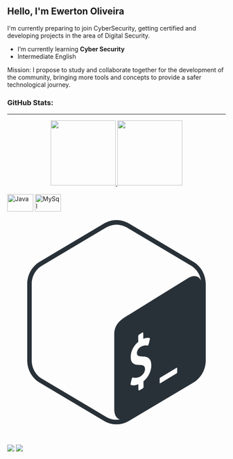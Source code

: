 ## Hello, I'm Ewerton Oliveira

I'm currently preparing to join CyberSecurity, getting certified and developing projects in the area of Digital Security.

- I’m currently learning **Cyber Security**
- Intermediate English

Mission: I propose to study and collaborate together for the development of the community, bringing more tools and concepts to provide a safer technological journey.

### GitHub Stats:
<hr>
<div align="center">
  <a href="https://github.com/ewertonlmoliveira">
    <img height="150em" src="https://github-readme-stats.vercel.app/api?username=ewertonlmoliveira&count_private=true&include_all_commits=true&show_icons=true&theme=dracula&hide_border=false&show_owner=true"/>
    <img height="150em" src="https://github-readme-stats.vercel.app/api/top-langs/?username=ewertonlmoliveira&theme=dracula&hide_border=false&&layout=compact"/>
  </a>
</div>
  
<div style="display: inline_block"><br>
  <img styalign="center" alt="Java" height="40" width="60" src="https://cdn.jsdelivr.net/gh/devicons/devicon/icons/java/java-original.svg" />  
  <img styalign="center" alt="MySql" height="40" width="60" src="https://img.shields.io/badge/MySQL-00000F?style=for-the-badge&logo=mysql&logoColor=white"/>

  <svg viewBox="0 0 128 128">
            <path fill="none" d="M-143.76 4.24h119.53v119.53h-119.53z"></path><path fill="#293138" d="M109.01 28.64L71.28 6.24c-2.25-1.33-4.77-2-7.28-2s-5.03.67-7.28 2.01l-37.74 22.4c-4.5 2.67-7.28 7.61-7.28 12.96v44.8c0 5.35 2.77 10.29 7.28 12.96l37.73 22.4c2.25 1.34 4.76 2 7.28 2 2.51 0 5.03-.67 7.28-2l37.74-22.4c4.5-2.67 7.28-7.62 7.28-12.96V41.6c0-5.34-2.77-10.29-7.28-12.96zM79.79 98.59l.06 3.22c0 .39-.25.83-.55.99l-1.91 1.1c-.3.15-.56-.03-.56-.42l-.03-3.17c-1.63.68-3.29.84-4.34.42-.2-.08-.29-.37-.21-.71l.69-2.91c.06-.23.18-.46.34-.6.06-.06.12-.1.18-.13.11-.06.22-.07.31-.03 1.14.38 2.59.2 3.99-.5 1.78-.9 2.97-2.72 2.95-4.52-.02-1.64-.9-2.31-3.05-2.33-2.74.01-5.3-.53-5.34-4.57-.03-3.32 1.69-6.78 4.43-8.96l-.03-3.25c0-.4.24-.84.55-1l1.85-1.18c.3-.15.56.04.56.43l.03 3.25c1.36-.54 2.54-.69 3.61-.44.23.06.34.38.24.75l-.72 2.88c-.06.22-.18.44-.33.58a.77.77 0 01-.19.14c-.1.05-.19.06-.28.05-.49-.11-1.65-.36-3.48.56-1.92.97-2.59 2.64-2.58 3.88.02 1.48.77 1.93 3.39 1.97 3.49.06 4.99 1.58 5.03 5.09.05 3.44-1.79 7.15-4.61 9.41zm19.78-5.41c0 .3-.04.58-.29.72l-9.54 5.8c-.25.15-.45.02-.45-.28v-2.46c0-.3.18-.46.43-.61l9.4-5.62c.25-.15.45-.02.45.28v2.17zm6.56-55.09l-35.7 22.05c-4.45 2.6-7.73 5.52-7.74 10.89v43.99c0 3.21 1.3 5.29 3.29 5.9-.65.11-1.32.19-1.98.19-2.09 0-4.15-.57-5.96-1.64l-37.73-22.4c-3.69-2.19-5.98-6.28-5.98-10.67V41.6c0-4.39 2.29-8.48 5.98-10.67l37.74-22.4c1.81-1.07 3.87-1.64 5.96-1.64s4.15.57 5.96 1.64l37.74 22.4c3.11 1.85 5.21 5.04 5.8 8.63-1.27-2.67-4.09-3.39-7.38-1.47z"></path>
            </svg>
          
                    
          
</div>

##

<div> 
  <a href="https://www.linkedin.com/in/ewertonlmoliveira/" target="_blank"><img src="https://img.shields.io/badge/-LinkedIn-%230077B5?style=for-the-badge&logo=linkedin&logoColor=white" target="_blank"></a>
  <a href = "mailto:ewertonoliveira@protonmail.com"><img src="https://img.shields.io/badge/ProtonMail-8B89CC?style=for-the-badge&logo=protonmail&logoColor=white" target="_blank"></a>
</div>
